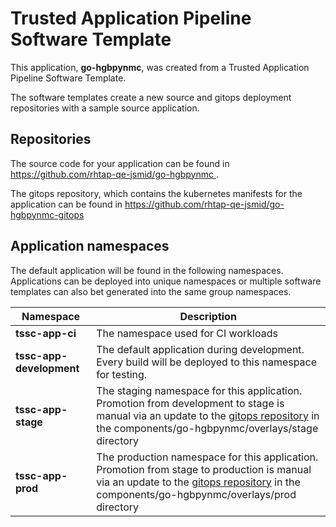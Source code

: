 # Trusted Application Pipeline Software Template

This application, **go-hgbpynmc**, was created from a Trusted Application Pipeline Software Template.

The software templates create a new source and gitops deployment repositories with a sample source application. 

## Repositories

The source code for your application can be found in [https://github.com/rhtap-qe-jsmid/go-hgbpynmc ](https://github.com/rhtap-qe-jsmid/go-hgbpynmc ).
 
The gitops repository, which contains the kubernetes manifests for the application can be found in 
[https://github.com/rhtap-qe-jsmid/go-hgbpynmc-gitops ](https://github.com/rhtap-qe-jsmid/go-hgbpynmc-gitops ) 

## Application namespaces 

The default application will be found in the following namespaces. Applications can be deployed into unique namespaces or multiple software templates can also bet generated into the same group namespaces.  

|  Namespace   |  Description   |  
| -------- | -------- |
| **tssc-app-ci** | The namespace used for CI workloads |
| **tssc-app-development** | The default application during development. Every build will be deployed to this namespace for testing. |
| **tssc-app-stage** | The staging namespace for this application. Promotion from development to stage is manual via an update to the [gitops repository](https://github.com/rhtap-qe-jsmid/go-hgbpynmc-gitops ) in the components/go-hgbpynmc/overlays/stage directory |
| **tssc-app-prod** | The production namespace for this application. Promotion from stage to production is manual via an update to the [gitops repository](https://github.com/rhtap-qe-jsmid/go-hgbpynmc-gitops ) in the components/go-hgbpynmc/overlays/prod directory |